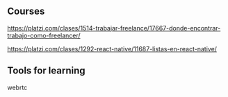 ## Courses

https://platzi.com/clases/1514-trabajar-freelance/17667-donde-encontrar-trabajo-como-freelancer/

https://platzi.com/clases/1292-react-native/11687-listas-en-react-native/

## Tools for learning

webrtc
